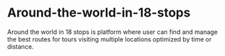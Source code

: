 # Around-the-world-in-18-stops
Around the world in 18 stops is platform where user can find and manage the best routes for tours visiting multiple locations optimized by time or distance. 
